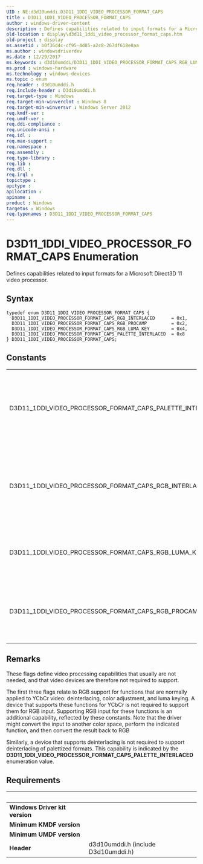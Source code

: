 ```yaml
---
UID : NE:d3d10umddi.D3D11_1DDI_VIDEO_PROCESSOR_FORMAT_CAPS
title : D3D11_1DDI_VIDEO_PROCESSOR_FORMAT_CAPS
author : windows-driver-content
description : Defines capabilities related to input formats for a Microsoft Direct3D 11 video processor.
old-location : display\d3d11_1ddi_video_processor_format_caps.htm
old-project : display
ms.assetid : b0f36d4c-cf95-4d85-a2c8-267df618e0aa
ms.author : windowsdriverdev
ms.date : 12/29/2017
ms.keywords : d3d10umddi/D3D11_1DDI_VIDEO_PROCESSOR_FORMAT_CAPS_RGB_LUMA_KEY, D3D11_1DDI_VIDEO_PROCESSOR_FORMAT_CAPS_PALETTE_INTERLACED, D3D11_1DDI_VIDEO_PROCESSOR_FORMAT_CAPS enumeration [Display Devices], display.d3d11_1ddi_video_processor_format_caps, d3d10umddi/D3D11_1DDI_VIDEO_PROCESSOR_FORMAT_CAPS, d3d10umddi/D3D11_1DDI_VIDEO_PROCESSOR_FORMAT_CAPS_RGB_INTERLACED, D3D11_1DDI_VIDEO_PROCESSOR_FORMAT_CAPS, d3d10umddi/D3D11_1DDI_VIDEO_PROCESSOR_FORMAT_CAPS_PALETTE_INTERLACED, D3D11_1DDI_VIDEO_PROCESSOR_FORMAT_CAPS_RGB_LUMA_KEY, D3D11_1DDI_VIDEO_PROCESSOR_FORMAT_CAPS_RGB_INTERLACED, D3D11_1DDI_VIDEO_PROCESSOR_FORMAT_CAPS_RGB_PROCAMP, d3d10umddi/D3D11_1DDI_VIDEO_PROCESSOR_FORMAT_CAPS_RGB_PROCAMP
ms.prod : windows-hardware
ms.technology : windows-devices
ms.topic : enum
req.header : d3d10umddi.h
req.include-header : D3d10umddi.h
req.target-type : Windows
req.target-min-winverclnt : Windows 8
req.target-min-winversvr : Windows Server 2012
req.kmdf-ver : 
req.umdf-ver : 
req.ddi-compliance : 
req.unicode-ansi : 
req.idl : 
req.max-support : 
req.namespace : 
req.assembly : 
req.type-library : 
req.lib : 
req.dll : 
req.irql : 
topictype : 
apitype : 
apilocation : 
apiname : 
product : Windows
targetos : Windows
req.typenames : D3D11_1DDI_VIDEO_PROCESSOR_FORMAT_CAPS
---
```


# D3D11_1DDI_VIDEO_PROCESSOR_FORMAT_CAPS Enumeration
Defines capabilities related to input formats for a Microsoft Direct3D 11 video processor.

## Syntax
````
typedef enum D3D11_1DDI_VIDEO_PROCESSOR_FORMAT_CAPS { 
  D3D11_1DDI_VIDEO_PROCESSOR_FORMAT_CAPS_RGB_INTERLACED      = 0x1,
  D3D11_1DDI_VIDEO_PROCESSOR_FORMAT_CAPS_RGB_PROCAMP         = 0x2,
  D3D11_1DDI_VIDEO_PROCESSOR_FORMAT_CAPS_RGB_LUMA_KEY        = 0x4,
  D3D11_1DDI_VIDEO_PROCESSOR_FORMAT_CAPS_PALETTE_INTERLACED  = 0x8
} D3D11_1DDI_VIDEO_PROCESSOR_FORMAT_CAPS;
````

## Constants

<table>

<tr>
<td>D3D11_1DDI_VIDEO_PROCESSOR_FORMAT_CAPS_PALETTE_INTERLACED</td>
<td>The video processor can deinterlace input streams with palettized color formats.</td>
</tr>

<tr>
<td>D3D11_1DDI_VIDEO_PROCESSOR_FORMAT_CAPS_RGB_INTERLACED</td>
<td>The video processor can deinterlace an input stream that contains interlaced RGB video.</td>
</tr>

<tr>
<td>D3D11_1DDI_VIDEO_PROCESSOR_FORMAT_CAPS_RGB_LUMA_KEY</td>
<td>The video processor can perform luma keying on RGB video.</td>
</tr>

<tr>
<td>D3D11_1DDI_VIDEO_PROCESSOR_FORMAT_CAPS_RGB_PROCAMP</td>
<td>The video processor can perform color adjustment on RGB video.</td>
</tr>
</table>

## Remarks

These flags define video processing capabilities that usually are not needed, and that video devices are therefore not required to support.

The first three flags relate to RGB support for functions that are normally applied to YCbCr video: deinterlacing, color adjustment, and luma keying. A device that supports these functions for YCbCr is not required to support them for RGB input. Supporting RGB input for these functions is an additional capability, reflected by these constants. Note that the driver might convert the input to another color space, perform the indicated function, and then convert the result back to RGB

Similarly, a device that supports deinterlacing is not required to support deinterlacing of palettized formats. This capability is indicated by the <b>D3D11_1DDI_VIDEO_PROCESSOR_FORMAT_CAPS_PALETTE_INTERLACED</b>  enumeration value.

## Requirements
| &nbsp; | &nbsp; |
| ---- |:---- |
| **Windows Driver kit version** |  |
| **Minimum KMDF version** |  |
| **Minimum UMDF version** |  |
| **Header** | d3d10umddi.h (include D3d10umddi.h) |